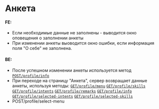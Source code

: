 # Анкета

#### FE:
* Если необходимые данные не заполнены - выводится окно оповещения о заполнении анкеты
* При изменении анкеты выоводится окно ошибки, если информация поля "О себе" не заполнена.

#### BE:

* После успешном изменении анкеты используется метод [`POST/profile/info`](https://leoka-estetica-dev.ru.net/swagger/index.html)
* При переходе на страницу "Анкета", сервер возвращает данные анкеты, используя методы:
[`GET/profile/menu`](https://leoka-estetica-dev.ru.net/swagger/index.html)
[`GET/profile/skills`](https://leoka-estetica-dev.ru.net/swagger/index.html)
[`GET/profile/intents`](https://leoka-estetica-dev.ru.net/swagger/index.html)
[`GET/profile/remarks`](https://leoka-estetica-dev.ru.net/swagger/index.html)
[`GET/profile/info`](https://leoka-estetica-dev.ru.net/swagger/index.html)
[`GET/profile/selected-intents`](https://leoka-estetica-dev.ru.net/swagger/index.html)
[`GET/profile/selected-skills`](https://leoka-estetica-dev.ru.net/swagger/index.html)
* POST/profile/select-menu
